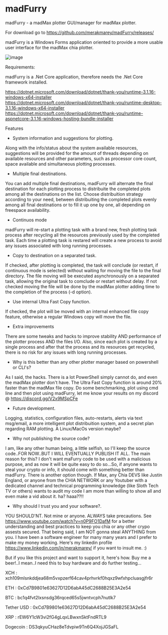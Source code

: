 # madFurry
madFurry - a madMax plotter GUI/manager for madMax plotter.

For download go to https://github.com/merakmarey/madFurry/releases/

madFurry is a Windows Forms application oriented to provide a more usable user interface for the madMax chia plotter.

![image](https://user-images.githubusercontent.com/8477219/126425622-30b9974f-a43b-4937-9af7-f8c626cfc22b.png)

Requirements:

madFurry is a .Net Core application, therefore needs the .Net Core framework installed.

https://dotnet.microsoft.com/download/dotnet/thank-you/runtime-3.1.16-windows-x64-installer
https://dotnet.microsoft.com/download/dotnet/thank-you/runtime-desktop-3.1.16-windows-x64-installer
https://dotnet.microsoft.com/download/dotnet/thank-you/runtime-aspnetcore-3.1.16-windows-hosting-bundle-installer

Features

- System information and suggestions for plotting.

Along with the info/status about the system available resources, suggestions will be provided for the amount of threads depending on available resources and other parameters, such as processor core count, space available and simultaneous plotting processes.

- Multiple final destinations.

You can add multiple final destinations, madFurry will alternate the final destination for each plotting process to distribuite the completed plots among all the destinations on the list. Choose distribuition strategy according to your need, between distribuiting the completed plots evenly among all final destinations or to fill it up one by one, all depending on freespace availability.

- Continuos mode

madFurry will re-start a plotting task with a brand new, fresh plotting task process after recycling all the resources previously used by the completed task. Each time a plotting task is restared will create a new process to avoid any issues associated with long running processes.

- Copy to destination on a separated task.

If checked, after plotting is completed, the task will conclude (or restart, if continuous mode is selected) without waiting for moving the file to the final directory. The file moving will be executed asynchronously on a separated task, allowing the original task to comclude or restart without delay. If not checked moving the file will be done by the madMax plotter adding time to the completion of the process (-d option). 

- Use internal Ultra Fast Copy function.

If checked, the plot will be moved with an internal enhanced file copy feature, otherwise a regular Windows copy will move the file.

- Extra improvements

There are some tweaks and hacks to improve stability AND performance of the plotter process AND the files I/O. Also, since each plot is created by a single process and after that the process and its resources get recycled, there is no risk for any issues with long running processes.

- Why is this better than any other plotter manager based on powershell or CLI's?

As I said, the hacks. There is a lot PowerShell simply cannot do, and even the madMax plotter don't have. The Ultra Fast Copy function is around 20% faster than the madMax file copy. Do some benchmarking, plot using cmd line and then plot using madFurry, let me know your results on my discord @ https://discord.gg/V2x9MSpCFe

- Future development.

Logging, statistics, configuration files, auto-restarts, alerts via text msg/email, a more intelligent plot distribuition system, and a secret plan regarding RAM plotting. A Linux/MacOs version maybe?

- Why not publishing the source code?

I am, like any other human being, a little selfish, so I'll keep the source code..FOR NOW..BUT I WILL EVENTUALLY PUBLISH IT ALL.  The main reason for this? I don't want maFurry code to be used with a malicious purpose, and as now it will be quite easy to do so...So, if anyone wants to steal your crypto or info, it should come with something better than madFurry. There is another option though. If Max, any Chia DEVS like Justin England, or anyone from the CHIA NETWORK or any Youtuber with a dedicated channel and technical programming knowledge (like  Sloth Tech TV or others) wants to audit my code I am more than willing to show all and even make a vid about it. ha? haaa??!!  

- Why should I trust you and your software?.

YOU SHOULD'NT. Not mine or anyone. ALWAYS take precautions. See https://www.youtube.com/watch?v=n0P9FO1DafM for a better understanding and best practices to keep you chia or any other crypo assests secured. That being said, I am NOT gonna steal ANYTHING from you. I have been a software engineer for many many years and I prefer to make my money working.
Here's my linkedin profile https://www.linkedin.com/in/merakmarey/ if you want to insult me. :)

But if you like this project and want to support it, here's how. Buy me a beer!..I mean..I need this to buy hardware and do further testing...

XCH : xch109mlsnkddjea68m5vxpzerf64cav4prhvrkf0hqxz9wfxhpcluasgjfr6r

ETH : 0xCd7B9801e63627D12D6abA45dC2688B25E3A2e54

BTC : bc1q4fvt2lxsnsdg36rqced65s5jwntvcph7nutlk7

Tether USD : 0xCd7B9801e63627D12D6abA45dC2688B25E3A2e54

XRP : rEW6Y1cW3vi2fG4gLqxLBwxnSktFndRTL9

Dogecoin : DS3qkyuCHaz8eTdvpiw9Tn6Q4XojJGSaFL




